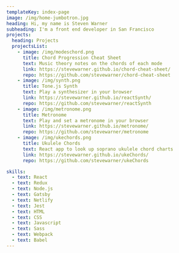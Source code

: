 ```yaml
---
templateKey: index-page
image: /img/home-jumbotron.jpg
heading: Hi, my name is Steven Warner
subheading: I'm a front end developer in San Francisco
projects:
  heading: Projects
  projectsList:
    - image: /img/modeschord.png
      title: Chord Progression Cheat Sheet
      text: Music theory notes on the chords of each mode
      link: https://stevewarner.github.io/chord-cheat-sheet/
      repo: https://github.com/stevewarner/chord-cheat-sheet
    - image: /img/synth.png
      title: Tone.js Synth
      text: Play a synthesizer in your browser
      link: https://stevewarner.github.io/reactSynth/
      repo: https://github.com/stevewarner/reactSynth
    - image: /img/metronome.png
      title: Metronome
      text: Play and set a metronome in your browser
      link: https://stevewarner.github.io/metronome/
      repo: https://github.com/stevewarner/metronome
    - image: /img/ukechords.png
      title: Ukulele Chords
      text: React app to look up soprano ukulele chord charts
      link: https://stevewarner.github.io/ukeChords/
      repo: https://github.com/stevewarner/ukeChords

skills:
  - text: React
  - text: Redux
  - text: Node.js
  - text: Gatsby
  - text: Netlify
  - text: Jest
  - text: HTML
  - text: CSS
  - text: Javascript
  - text: Sass
  - text: Webpack
  - text: Babel
---
```

